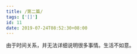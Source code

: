 ```yaml
---
title: /第二篇/
tags: ['[]']
id: 11
date: 2019-07-24T08:52:30+08:00
---
```



由于时间关系，并无法详细说明很多事情。生活不如意。